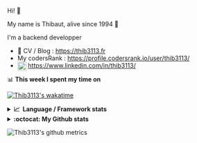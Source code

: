 Hi! 👋

My name is Thibaut, alive since 1994 🍷

I'm a backend developper

-   📝 CV / Blog : https://thib3113.fr
-   My codersRank : https://profile.codersrank.io/user/thib3113/
-   <a href="https://www.linkedin.com/in/thib3113/"><img align="left" alt="Thib3113's Linkedin" width="21px" src="https://img.icons8.com/color/48/linkedin.png" /></a> https://www.linkedin.com/in/thib3113/

📊 **This week I spent my time on**

[![Thib3113's wakatime](https://github-readme-stats.vercel.app/api/wakatime?username=thib3113&layout=default&theme=dracula&langs_count=6&hide_title=true&hide_border=true)](https://wakatime.com/@thib3113)

<details>
  <summary><b>📈&nbsp;&nbsp;Language&nbsp;/&nbsp;Framework stats</b></summary>
  <br/>  
  <a href='https://profile.codersrank.io/user/thib3113/'>
  <img src='http://cr-skills-chart-widget.azurewebsites.net/api/api?username=thib3113&padding=30&skills=php,batchfile,javascript,less,mysql,reactjs,scss,shell,typescript,vue'>
  </a>
</details>

<details>
  <summary><b>:octocat: My Github stats</b></summary>
  <br/>  
  
  <img src="https://github-readme-stats.vercel.app/api?username=thib3113&theme=dracula&show_icons=true&" alt="Thib3113's GitHub stats" />

<!--START_SECTION:activity-->

1. 🎉 Merged PR [#36](https://github.com/thib3113/node-crowdsec/pull/36) in [thib3113/node-crowdsec](https://github.com/thib3113/node-crowdsec)
2. 💪 Opened PR [#341](https://github.com/icebob/fastest-validator/pull/341) in [icebob/fastest-validator](https://github.com/icebob/fastest-validator)
3. 🎉 Merged PR [#42](https://github.com/thib3113/node-crowdsec/pull/42) in [thib3113/node-crowdsec](https://github.com/thib3113/node-crowdsec)
4. 🎉 Merged PR [#40](https://github.com/thib3113/node-crowdsec/pull/40) in [thib3113/node-crowdsec](https://github.com/thib3113/node-crowdsec)
5. 🗣 Commented on [#2611](https://github.com/centreon/centreon/pull/2611#issuecomment-1812557572) in [centreon/centreon](https://github.com/centreon/centreon)
 <!--END_SECTION:activity-->

</details>

![Thib3113's github metrics](https://gist.githubusercontent.com/thib3113/83a96e16f8bca103f1b0e376186c66ec/raw/github-metrics.svg)
